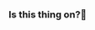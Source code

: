 ### Is this thing on?👋

<!--
*My name is Sheila and I am a studying Data Analyst. 

Here are some ideas to get you started:

- 🔭 I’m currently working on ...Data Analysis using Python, familiarizing myself with Power Bi, and overall python programming
- 🌱 I’m currently learning ... How to efficiently use Pythons statitistical analysis and visualizations using numpy, matplotlib, and seaborn
- 👯 I’m looking to collaborate on ...Future python projects in relation to Data Analytics and also video game development
- 🤔 I’m looking for help with ... Internships, open source projects, or a full time role as a Data Analyst
- 💬 Ask me about ... Why I love science
- 📫 How to reach me: ... View my bio for links to Twitter and Linkedin
- 😄 Pronouns: ... No preference
- ⚡ Fun fact: ... I like liftinig weights!
-->

